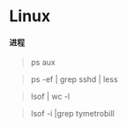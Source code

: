 # Linux

#### 进程

> ps aux

> ps -ef | grep sshd | less

> lsof | wc -l 

> lsof -i |grep tymetrobill





